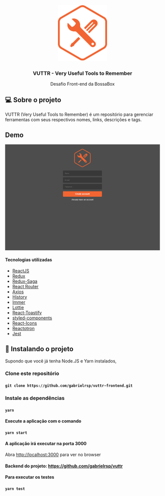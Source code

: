 
<h1 align="center">
  <img alt="Tools" src="/src/assets/icon.png" width="160px" />
</h1>

<h3 align="center">VUTTR - Very Useful Tools to Remember</h3>

<p align="center">Desafio Front-end da BossaBox</p>

## 💻 Sobre o projeto

 VUTTR (Very Useful Tools to Remember) é um repositório para gerenciar ferramentas com seus respectivos nomes, links, descrições e tags.

## Demo

![](vuttrDemo.gif)


 #### Tecnologias utilizadas

  -  [ReactJS](https://reactjs.org/)
  -  [Redux](https://redux.js.org/)
  -  [Redux-Saga](https://redux-saga.js.org/)
  -  [React Router](https://github.com/ReactTraining/react-router)
  -  [Axios](https://github.com/axios/axios)
  -  [History](https://www.npmjs.com/package/history)
  -  [Immer](https://github.com/immerjs/immer)
  -  [Lottie](https://airbnb.design/lottie/)
  -  [React-Toastify](https://fkhadra.github.io/react-toastify/)
  -  [styled-components](https://www.styled-components.com/)
  -  [React-Icons](https://react-icons.netlify.com/)
  -  [Reactotron](https://infinite.red/reactotron)
  -  [Jest](https://jestjs.io/)


## 🔧 Instalando o projeto

Supondo que você já tenha Node.JS e Yarn instalados,

### Clone este repositório

#### `git clone https://github.com/gabrielrsp/vuttr-frontend.git`

### Instale as dependências

#### `yarn`

#### Execute a aplicação com o comando

#### `yarn start`

#### A aplicação irá executar na porta 3000

Abra [http://localhost:3000](http://localhost:3000) para ver no browser

#### Backend do projeto: https://github.com/gabrielrsp/vuttr

#### Para executar os testes

#### `yarn test`

